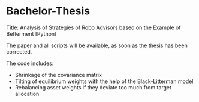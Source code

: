 # Bachelor-Thesis
Title: Analysis of Strategies of Robo Advisors based on the Example of Betterment [Python]

The paper and all scripts will be available, as soon as the thesis has been corrected.

The code includes:
  - Shrinkage of the covariance matrix
  - Tilting of equilibrium weights with the help of the Black-Litterman model
  - Rebalancing asset weights if they deviate too much from target allocation
